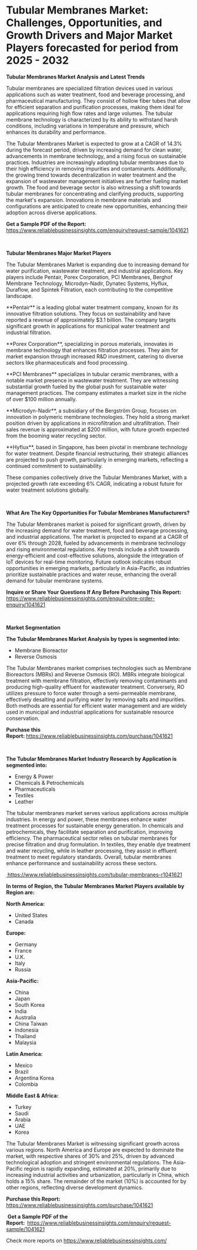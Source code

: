 <p><h1>Tubular Membranes Market: Challenges, Opportunities, and Growth Drivers and Major Market Players forecasted for period from 2025 - 2032</h1></p><p><strong>Tubular Membranes Market Analysis and Latest Trends</strong></p>
<p><p>Tubular membranes are specialized filtration devices used in various applications such as water treatment, food and beverage processing, and pharmaceutical manufacturing. They consist of hollow fiber tubes that allow for efficient separation and purification processes, making them ideal for applications requiring high flow rates and large volumes. The tubular membrane technology is characterized by its ability to withstand harsh conditions, including variations in temperature and pressure, which enhances its durability and performance.</p><p>The Tubular Membranes Market is expected to grow at a CAGR of 14.3% during the forecast period, driven by increasing demand for clean water, advancements in membrane technology, and a rising focus on sustainable practices. Industries are increasingly adopting tubular membranes due to their high efficiency in removing impurities and contaminants. Additionally, the growing trend towards decentralization in water treatment and the expansion of wastewater management initiatives are further fueling market growth. The food and beverage sector is also witnessing a shift towards tubular membranes for concentrating and clarifying products, supporting the market's expansion. Innovations in membrane materials and configurations are anticipated to create new opportunities, enhancing their adoption across diverse applications.</p></p>
<p><strong>Get a Sample PDF of the Report:&nbsp;</strong> <a href="https://www.reliablebusinessinsights.com/enquiry/request-sample/1041621?utm_campaign=3494&utm_medium=2&utm_source=Github&utm_content=ia&utm_term=31032025&utm_id=tubular-membranes">https://www.reliablebusinessinsights.com/enquiry/request-sample/1041621</a></p>
<p>&nbsp;</p>
<p><strong>Tubular Membranes Major Market Players</strong></p>
<p><p>The Tubular Membranes Market is expanding due to increasing demand for water purification, wastewater treatment, and industrial applications. Key players include Pentair, Porex Corporation, PCI Membranes, Berghof Membrane Technology, Microdyn-Nadir, Dynatec Systems, Hyflux, Duraflow, and Spintek Filtration, each contributing to the competitive landscape.</p><p>**Pentair** is a leading global water treatment company, known for its innovative filtration solutions. They focus on sustainability and have reported a revenue of approximately $3.1 billion. The company targets significant growth in applications for municipal water treatment and industrial filtration.</p><p>**Porex Corporation**, specializing in porous materials, innovates in membrane technology that enhances filtration processes. They aim for market expansion through increased R&D investment, catering to diverse sectors like pharmaceuticals and food processing.</p><p>**PCI Membranes** specializes in tubular ceramic membranes, with a notable market presence in wastewater treatment. They are witnessing substantial growth fueled by the global push for sustainable water management practices. The company estimates a market size in the niche of over $100 million annually.</p><p>**Microdyn-Nadir**, a subsidiary of the Bergström Group, focuses on innovation in polymeric membrane technologies. They hold a strong market position driven by applications in microfiltration and ultrafiltration. Their sales revenue is approximated at $200 million, with future growth expected from the booming water recycling sector.</p><p>**Hyflux**, based in Singapore, has been pivotal in membrane technology for water treatment. Despite financial restructuring, their strategic alliances are projected to push growth, particularly in emerging markets, reflecting a continued commitment to sustainability.</p><p>These companies collectively drive the Tubular Membranes Market, with a projected growth rate exceeding 6% CAGR, indicating a robust future for water treatment solutions globally.</p></p>
<p>&nbsp;</p>
<p><strong>What Are The Key Opportunities For Tubular Membranes Manufacturers?</strong></p>
<p><p>The Tubular Membranes market is poised for significant growth, driven by the increasing demand for water treatment, food and beverage processing, and industrial applications. The market is projected to expand at a CAGR of over 6% through 2028, fueled by advancements in membrane technology and rising environmental regulations. Key trends include a shift towards energy-efficient and cost-effective solutions, alongside the integration of IoT devices for real-time monitoring. Future outlook indicates robust opportunities in emerging markets, particularly in Asia-Pacific, as industries prioritize sustainable practices and water reuse, enhancing the overall demand for tubular membrane systems.</p></p>
<p><strong>Inquire or Share Your Questions If Any Before Purchasing This Report:</strong> <a href="https://www.reliablebusinessinsights.com/enquiry/pre-order-enquiry/1041621?utm_campaign=3494&utm_medium=2&utm_source=Github&utm_content=ia&utm_term=31032025&utm_id=tubular-membranes">https://www.reliablebusinessinsights.com/enquiry/pre-order-enquiry/1041621</a></p>
<p>&nbsp;</p>
<p><strong>Market Segmentation</strong></p>
<p><strong>The Tubular Membranes Market Analysis by types is segmented into:</strong></p>
<p><ul><li>Membrane Bioreactor</li><li>Reverse Osmosis</li></ul></p>
<p><p>The Tubular Membranes market comprises technologies such as Membrane Bioreactors (MBRs) and Reverse Osmosis (RO). MBRs integrate biological treatment with membrane filtration, effectively removing contaminants and producing high-quality effluent for wastewater treatment. Conversely, RO utilizes pressure to force water through a semi-permeable membrane, effectively desalting and purifying water by removing salts and impurities. Both methods are essential for efficient water management and are widely used in municipal and industrial applications for sustainable resource conservation.</p></p>
<p><strong>Purchase this Report:&nbsp;</strong><a href="https://www.reliablebusinessinsights.com/purchase/1041621?utm_campaign=3494&utm_medium=2&utm_source=Github&utm_content=ia&utm_term=31032025&utm_id=tubular-membranes">https://www.reliablebusinessinsights.com/purchase/1041621</a></p>
<p>&nbsp;</p>
<p><strong>The Tubular Membranes Market Industry Research by Application is segmented into:</strong></p>
<p><ul><li>Energy & Power</li><li>Chemicals & Petrochemicals</li><li>Pharmaceuticals</li><li>Textiles</li><li>Leather</li></ul></p>
<p><p>The tubular membranes market serves various applications across multiple industries. In energy and power, these membranes enhance water treatment processes for sustainable energy generation. In chemicals and petrochemicals, they facilitate separation and purification, improving efficiency. The pharmaceutical sector relies on tubular membranes for precise filtration and drug formulation. In textiles, they enable dye treatment and water recycling, while in leather processing, they assist in effluent treatment to meet regulatory standards. Overall, tubular membranes enhance performance and sustainability across these sectors.</p></p>
<p><a href="https://www.reliablebusinessinsights.com/tubular-membranes-r1041621?utm_campaign=3494&utm_medium=2&utm_source=Github&utm_content=ia&utm_term=31032025&utm_id=tubular-membranes">&nbsp;https://www.reliablebusinessinsights.com/tubular-membranes-r1041621</a></p>
<p><strong>In terms of Region, the Tubular Membranes Market Players available by Region are:</strong></p>
<p>
    <p> <strong> North America: </strong>
        <ul>
            <li>United States</li>
            <li>Canada</li>
        </ul>
        </p> 
    <p> <strong> Europe: </strong>
        <ul>
            <li>Germany</li>
            <li>France</li>
            <li>U.K.</li>
            <li>Italy</li>
            <li>Russia</li>
        </ul>
        </p> 
    <p> <strong> Asia-Pacific: </strong>
        <ul>
            <li>China</li>
            <li>Japan</li>
            <li>South Korea</li>
            <li>India</li>
            <li>Australia</li>
            <li>China Taiwan</li>
            <li>Indonesia</li>
            <li>Thailand</li>
            <li>Malaysia</li>
        </ul>
        </p> 
    <p> <strong> Latin America: </strong>
        <ul>
            <li>Mexico</li>
            <li>Brazil</li>
            <li>Argentina Korea</li>
            <li>Colombia</li>
        </ul>
        </p> 
    <p> <strong> Middle East & Africa: </strong>
        <ul>
            <li>Turkey</li>
            <li>Saudi</li>
            <li>Arabia</li>
            <li>UAE</li>
            <li>Korea</li>
        </ul>
    </p>
    </p>
<p><p>The Tubular Membranes Market is witnessing significant growth across various regions. North America and Europe are expected to dominate the market, with respective shares of 30% and 25%, driven by advanced technological adoption and stringent environmental regulations. The Asia-Pacific region is rapidly expanding, estimated at 20%, primarily due to increasing industrial activities and urbanization, particularly in China, which holds a 15% share. The remainder of the market (10%) is accounted for by other regions, reflecting diverse development dynamics.</p></p>
<p><strong>Purchase this Report: </strong><a href="https://www.reliablebusinessinsights.com/purchase/1041621?utm_campaign=3494&utm_medium=2&utm_source=Github&utm_content=ia&utm_term=31032025&utm_id=tubular-membranes">https://www.reliablebusinessinsights.com/purchase/1041621</a></p>
<p>&nbsp;<strong>Get a Sample PDF of the Report:&nbsp;&nbsp;</strong><a href="https://www.reliablebusinessinsights.com/enquiry/request-sample/1041621?utm_campaign=3494&utm_medium=2&utm_source=Github&utm_content=ia&utm_term=31032025&utm_id=tubular-membranes">https://www.reliablebusinessinsights.com/enquiry/request-sample/1041621</a></p>
<p><strong></strong></p>
<p>Check more reports on <a href="https://www.reliablebusinessinsights.com/?utm_campaign=3494&utm_medium=2&utm_source=Github&utm_content=ia&utm_term=31032025&utm_id=tubular-membranes">https://www.reliablebusinessinsights.com/</a></p>